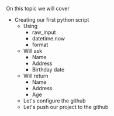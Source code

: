 On this topic we will cover

* Creating our first python script
  * Using
    * raw_input
    * datetime.now
    * format
  * Will ask
    * Name
    * Address
    * Birthday date
  * Will return
    * Name
    * Address
    * Age
  * Let's configure the github
  * Let's push our project to the github


